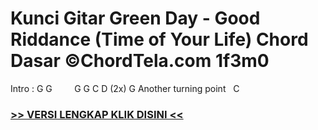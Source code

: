 
 # Kunci Gitar Green Day - Good Riddance (Time of Your Life) Chord Dasar ©ChordTela.com 1f3m0


Intro : G G         G G C D (2x) G Another turning point   C

###  <a href="https://shortlighzx.web.app?sq=Kunci Gitar Green Day - Good Riddance (Time of Your Life) Chord Dasar ©ChordTela.com"> >> VERSI LENGKAP KLIK DISINI << </a>
